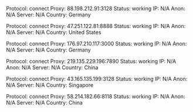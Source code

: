 Protocol: connect
Proxy: 88.198.212.91:3128
Status: working
IP: N/A
Anon: N/A
Server: N/A
Country: Germany

Protocol: connect
Proxy: 47.251.122.81:8888
Status: working
IP: N/A
Anon: N/A
Server: N/A
Country: United States

Protocol: connect
Proxy: 176.97.210.117:3000
Status: working
IP: N/A
Anon: N/A
Server: N/A
Country: Germany

Protocol: connect
Proxy: 219.135.229.196:7890
Status: working
IP: N/A
Anon: N/A
Server: N/A
Country: China

Protocol: connect
Proxy: 43.165.135.199:3128
Status: working
IP: N/A
Anon: N/A
Server: N/A
Country: Singapore

Protocol: connect
Proxy: 58.214.182.66:8118
Status: working
IP: N/A
Anon: N/A
Server: N/A
Country: China

